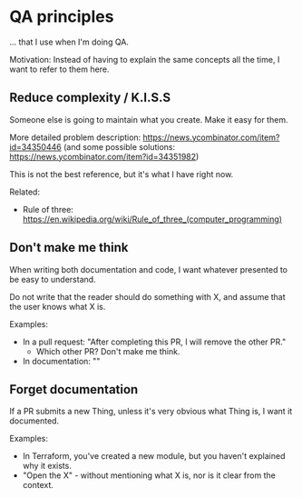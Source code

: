 # QA principles

... that I use when I'm doing QA.

Motivation: Instead of having to explain the same concepts all the time, I want to refer to them here. 

## Reduce complexity / K.I.S.S

Someone else is going to maintain what you create. Make it easy for them.

More detailed problem description: https://news.ycombinator.com/item?id=34350446 (and some possible solutions: https://news.ycombinator.com/item?id=34351982)

This is not the best reference, but it's what I have right now.

Related:
* Rule of three: https://en.wikipedia.org/wiki/Rule_of_three_(computer_programming)

## Don't make me think

When writing both documentation and code, I want whatever presented to be easy to understand.

Do not write that the reader should do something with X, and assume that the user knows what X is.

Examples:
* In a pull request: "After completing this PR, I will remove the other PR."
    * Which other PR? Don't make me think.
* In documentation: ""


## Forget documentation

If a PR submits a new Thing, unless it's very obvious what Thing is, I want it documented.

Examples:
* In Terraform, you've created a new module, but you haven't explained why it exists.
* "Open the X" - without mentioning what X is, nor is it clear from the context.
